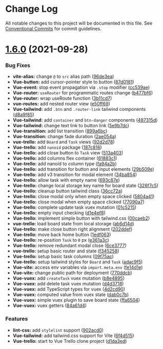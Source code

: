 # Change Log

All notable changes to this project will be documented in this file.
See [Conventional Commits](https://conventionalcommits.org) for commit guidelines.

# [1.6.0](https://github.com/sabertazimi/awesome-web/compare/v1.5.0...v1.6.0) (2021-09-28)


### Bug Fixes

* **vite-alias:** change `@` to `src` alias path ([96de3ea](https://github.com/sabertazimi/awesome-web/commit/96de3ea94c0fb7fa9afe3e31ba5a9c8f8251ff7d))
* **Vue-button:** add cursor-pointer style to button ([87d0181](https://github.com/sabertazimi/awesome-web/commit/87d0181001339519ae0e5fac7ffab7eff7a5a971))
* **Vue-event:** stop event propagation via `.stop` modifier ([cc539ae](https://github.com/sabertazimi/awesome-web/commit/cc539aec4623e9a1f4fb84a04e69cdb2a28e267f))
* **Vue-router:** `useRouter` for programmatic routes change ([b477bf6](https://github.com/sabertazimi/awesome-web/commit/b477bf67035c3a61ace0de89cee23c5806315adc))
* **Vue-router:** wrap useRoute function ([3b11cd7](https://github.com/sabertazimi/awesome-web/commit/3b11cd733af50e23de689e72dd93a7ad52831ce2))
* **vue-routes:** add nested router view ([e50ff69](https://github.com/sabertazimi/awesome-web/commit/e50ff69757b80ed3c413c1f00131bf0c71d4cb78))
* **Vue-tailwind:** add `.btn` and `.router-link` tailwind components ([d8a9f85](https://github.com/sabertazimi/awesome-web/commit/d8a9f8503cd4bf1f4403df1e7d7f42ad5e0b2ba8))
* **Vue-tailwind:** add `container` and `btn-danger` components ([487315d](https://github.com/sabertazimi/awesome-web/commit/487315d947c5a8157d5c5d0a83baf3823e9d9153))
* **Vue-tailwind:** change text link to button link ([5e9b7dc](https://github.com/sabertazimi/awesome-web/commit/5e9b7dcbabc465780b88e40f26f94c292b084027))
* **Vue-transition:** add list transition ([899a6bc](https://github.com/sabertazimi/awesome-web/commit/899a6bc2d4c84b765cd6633b5cd136147a56719c))
* **Vue-transition:** change fade duration ([2ae054a](https://github.com/sabertazimi/awesome-web/commit/2ae054abe9958e90f6558816103eaaa8adff5474))
* **vue-trello:** add `Board` and `Task` views ([92d2d78](https://github.com/sabertazimi/awesome-web/commit/92d2d7885c561bcca822ed904f6beceaf0493845))
* **Vue-trello:** add `nanoid` package ([187c816](https://github.com/sabertazimi/awesome-web/commit/187c81663b360219f5b73cd65728913458e44e66))
* **Vue-trello:** add close button to `Task` view ([513a403](https://github.com/sabertazimi/awesome-web/commit/513a4037d6b17d75b5d69cac9f2c778ad367d112))
* **Vue-trello:** add columns flex container ([61883c1](https://github.com/sabertazimi/awesome-web/commit/61883c106f63c3048f236b81d58f014f99ad592e))
* **Vue-trello:** add nanoid to column type ([fa94a2b](https://github.com/sabertazimi/awesome-web/commit/fa94a2bceb9ed920278bfe020e2eb247f38750b4))
* **Vue-trello:** add transition for button and input elements ([29b509e](https://github.com/sabertazimi/awesome-web/commit/29b509ebb2a62fdb3de404272094700a2d6ec0de))
* **Vue-trello:** add v3 transition for modal element ([34ba854](https://github.com/sabertazimi/awesome-web/commit/34ba854cdd7f270173636f67b2fd8a02d9d3c725))
* **Vue-trello:** allow task with empty name ([693c87e](https://github.com/sabertazimi/awesome-web/commit/693c87e5dfa6ea9295a0c4eb092eaa0338d31a43))
* **Vue-trello:** change local storage key name for board state ([326f7c5](https://github.com/sabertazimi/awesome-web/commit/326f7c56e2b90ff29738d67eae41a86ceea9ccbf))
* **Vue-trello:** cleanup button tailwind class ([36cc72a](https://github.com/sabertazimi/awesome-web/commit/36cc72a72210667cad0b76bbe965aecae784897c))
* **Vue-trello:** close modal only when empty space clicked ([5804a41](https://github.com/sabertazimi/awesome-web/commit/5804a41d277c38fcf8c8491530797fce0f66976e))
* **Vue-trello:** close modal when empty space clicked ([77090a7](https://github.com/sabertazimi/awesome-web/commit/77090a72d2fa0c4bfd556351d7fcf40676e6eb0e))
* **Vue-trello:** complete update task vuex mutation ([01c5215](https://github.com/sabertazimi/awesome-web/commit/01c5215fa1381e6b74bd94d042e97160c1e49eb0))
* **Vue-trello:** empty input checking ([d1e4ef8](https://github.com/sabertazimi/awesome-web/commit/d1e4ef8e47a11d4b09352c771908d901bef80407))
* **Vue-trello:** implement simple button with tailwind.css ([00caeb2](https://github.com/sabertazimi/awesome-web/commit/00caeb2ed1a9c881a44285a36ef8ef3d7d2a5e98))
* **vue-trello:** load board state from local storage ([ab6d14d](https://github.com/sabertazimi/awesome-web/commit/ab6d14d25d768ecb175d1c4eeec276f3773fd469))
* **Vue-trello:** make close button right alignment ([202ddef](https://github.com/sabertazimi/awesome-web/commit/202ddef95277d6dcb63aea0a0ba4d19ed3ed59db))
* **Vue-trello:** move back home button ([1edf063](https://github.com/sabertazimi/awesome-web/commit/1edf06362243bb7a908fa1293e037ee97301b45c))
* **Vue-trello:** re-position `Task` to `0` px ([e361a3c](https://github.com/sabertazimi/awesome-web/commit/e361a3cfb563f21abad220013777b24a71ca4616))
* **Vue-trello:** remove redundant modal close ([6ce3777](https://github.com/sabertazimi/awesome-web/commit/6ce3777b21f8de102fdbc27b753c60760f579ba9))
* **vue-trello:** setup basic router and state ([f345258](https://github.com/sabertazimi/awesome-web/commit/f3452583b9aaf556665e1593ea6f52dc022cedf3))
* **Vue-trello:** setup basic task columns ([09f75ac](https://github.com/sabertazimi/awesome-web/commit/09f75acf5da929350217dd2c4e154bc16bb96c0b))
* **Vue-trello:** setup tailwind styles for `Board` and `Task` ([adac9f5](https://github.com/sabertazimi/awesome-web/commit/adac9f5d5588dbd15c7740eadfcbf882b2dfdb64))
* **Vue-vite:** access env variables via `import.meta.env` ([fe14d1e](https://github.com/sabertazimi/awesome-web/commit/fe14d1e1c6da740aa6947eceff662ff741ace408))
* **Vue-vite:** change public path for deployment ([770ddcb](https://github.com/sabertazimi/awesome-web/commit/770ddcbad5e2cda3cc4023f442c60a7aea285099))
* **Vue-vuex:** add `createTask` vuex mutation ([b8e4895](https://github.com/sabertazimi/awesome-web/commit/b8e489572ace1a943c92e81cbb6eebde47e63f0b))
* **Vue-vuex:** add delete task vuex mutation ([d4d3718](https://github.com/sabertazimi/awesome-web/commit/d4d3718c630274c931c855fe5908a2c7ee93dd68))
* **Vue-vuex:** add TypeScript types for vuex ([4d2cd90](https://github.com/sabertazimi/awesome-web/commit/4d2cd90f68956101024aad1c40910b24af5665d7))
* **Vue-vuex:** computed value from vuex state ([dab0c7b](https://github.com/sabertazimi/awesome-web/commit/dab0c7be344a0bf6c1c13fb7146924b074d83785))
* **Vue-vuex:** simple vuex plugin to save board state ([ffa6504](https://github.com/sabertazimi/awesome-web/commit/ffa650435bb92217b517bcdbd78a94356fb69ddc))
* **Vue-vuex:** vuex getters ([84a61d4](https://github.com/sabertazimi/awesome-web/commit/84a61d4e4c299a440f1b1e72685456107f2ba9ba))


### Features

* **lint-css:** add `stylelint` support ([902acd0](https://github.com/sabertazimi/awesome-web/commit/902acd0e441e14191fd673093d84087bd3903795))
* **Vue-tailwind:** add tailwind.css support for Vite ([6f4d515](https://github.com/sabertazimi/awesome-web/commit/6f4d51500fcb0c615e05c8b95594239eff5ab5d3))
* **Vue-trello:** start to Vue Trello clone project ([d1da3ed](https://github.com/sabertazimi/awesome-web/commit/d1da3ed21d32e8f37e460d402d9858bd088f6f97))
